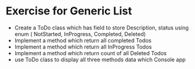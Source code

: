 # Exercise for Generic List
- Create a ToDo class which has field to store Description, status using enum ( NotStarted, InProgress, Completed, Deleted)
- Implement a method which return all completed Todos
- Implement a method which return all InProgress Todos
- Implement a method which return count of all Deleted Todos
- use ToDo class to display all three methods data which Console app
